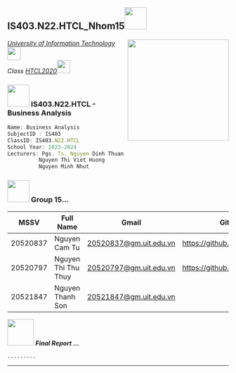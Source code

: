 <h2> IS403.N22.HTCL_Nhom15<img src="https://media.giphy.com/media/mGcNjsfWAjY5AEZNw6/giphy.gif" width="50"></h2>
<img align='right' src="https://media.giphy.com/media/ieyl9zmCjO4b4t6qoY/giphy.gif" width="230">
<p><em> <a href="http://www.unb.br">University of Information Technology</a><img src="https://media.giphy.com/media/fYSnHlufseco8Fh93Z/giphy.gif" width="30"></br> Class <a href="https://www.thoughtworks.com">HTCL2020</a><img src="https://media.giphy.com/media/WUlplcMpOCEmTGBtBW/giphy.gif" width="30"> 
</em></p>

### <img src="https://media.giphy.com/media/VgCDAzcKvsR6OM0uWg/giphy.gif" width="50"> IS403.N22.HTCL - Business Analysis

```javascript
Name: Business Analysis
SubjectID : IS403
ClassID: IS403.N22.HTCL
School Year: 2023-2024
Lecturers: Pgs. Ts. Nguyen Dinh Thuan - thuannd@uit.edu.vn
          Nguyen Thi Viet Huong
          Nguyen Minh Nhut
```


### <img src="https://media.giphy.com/media/VgCDAzcKvsR6OM0uWg/giphy.gif" width="50"> Group 15...  

| MSSV | Full Name | Gmail | Github |
|--------------|-------|------|-------|
| 20520837 | Nguyen Cam Tu | 20520837@gm.uit.edu.vn | https://github.com/camtu837 
| 20520797 | Nguyen Thi Thu Thuy | 20520797@gm.uit.edu.vn | https://github.com/nttt0201
| 20521847 | Nguyen Thanh Son| 20521847@gm.uit.edu.vn |

<img src="https://media.giphy.com/media/LnQjpWaON8nhr21vNW/giphy.gif" width="60"> <em><b>Final Report<b></b> ...</em>
```javascript
.........
```
---

